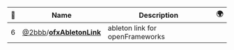 |:star2: | Name | Description | 🌍|
|---|---|---|---|
|6|[@2bbb](https://github.com/2bbb)/[**ofxAbletonLink**](https://github.com/2bbb/ofxAbletonLink)|ableton link for openFrameworks||

